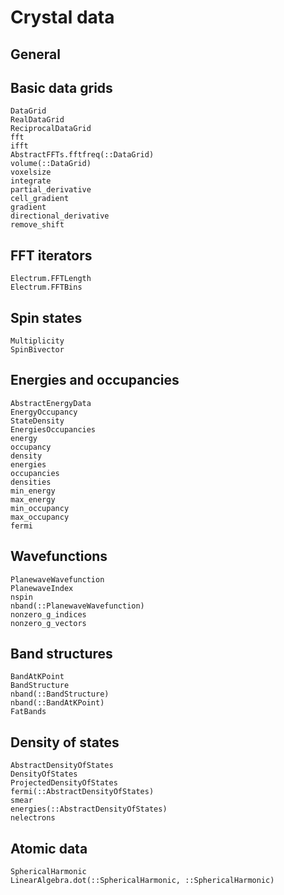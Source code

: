 # Crystal data

## General

## Basic data grids
```@docs
DataGrid
RealDataGrid
ReciprocalDataGrid
fft
ifft
AbstractFFTs.fftfreq(::DataGrid)
volume(::DataGrid)
voxelsize
integrate
partial_derivative
cell_gradient
gradient
directional_derivative
remove_shift 
```

## FFT iterators
```@docs
Electrum.FFTLength
Electrum.FFTBins
```

## Spin states
```@docs
Multiplicity
SpinBivector
```

## Energies and occupancies
```@docs
AbstractEnergyData
EnergyOccupancy
StateDensity
EnergiesOccupancies
energy
occupancy
density
energies
occupancies
densities
min_energy
max_energy
min_occupancy
max_occupancy
fermi
```

## Wavefunctions
```@docs
PlanewaveWavefunction
PlanewaveIndex
nspin
nband(::PlanewaveWavefunction)
nonzero_g_indices
nonzero_g_vectors
```

## Band structures
```@docs
BandAtKPoint
BandStructure
nband(::BandStructure)
nband(::BandAtKPoint)
FatBands
```

## Density of states
```@docs
AbstractDensityOfStates
DensityOfStates
ProjectedDensityOfStates
fermi(::AbstractDensityOfStates)
smear
energies(::AbstractDensityOfStates)
nelectrons
```

## Atomic data
```@docs
SphericalHarmonic
LinearAlgebra.dot(::SphericalHarmonic, ::SphericalHarmonic)
```
